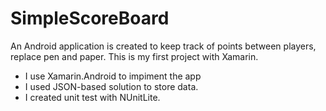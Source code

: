 # SimpleScoreBoard
An Android application is created to keep track of points between players, replace pen and paper.
This is my first project with Xamarin.
- I use Xamarin.Android to impiment the app
- I  used JSON-based solution to store data.
- I created unit test with NUnitLite.
